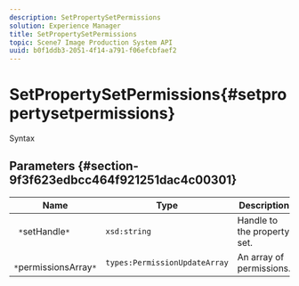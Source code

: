 ```yaml
---
description: SetPropertySetPermissions
solution: Experience Manager
title: SetPropertySetPermissions
topic: Scene7 Image Production System API
uuid: b0f1ddb3-2051-4f14-a791-f06efcbfaef2
---
```


# SetPropertySetPermissions{#setpropertysetpermissions}

 Syntax 

## Parameters {#section-9f3f623edbcc464f921251dac4c00301}

|  Name  | Type  | Description  |
|---|---|---|
|  ` *`setHandle`*`  | `xsd:string`  | Handle to the property set.  |
|  ` *`permissionsArray`*`  | `types:PermissionUpdateArray`  | An array of permissions.  |

